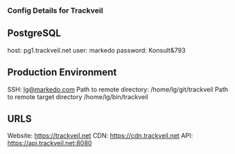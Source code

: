 ### Config Details for Trackveil

## PostgreSQL
host: pg1.trackveil.net
user: markedo
password: Konsult&793

## Production Environment
SSH: lg@markedo.com
Path to remote directory: /home/lg/git/trackveil
Path to remote target directory /home/lg/bin/trackveil

## URLS
Website: https://trackveil.net
CDN: https://cdn.trackveil.net
API: https://api.trackveil.net:8080